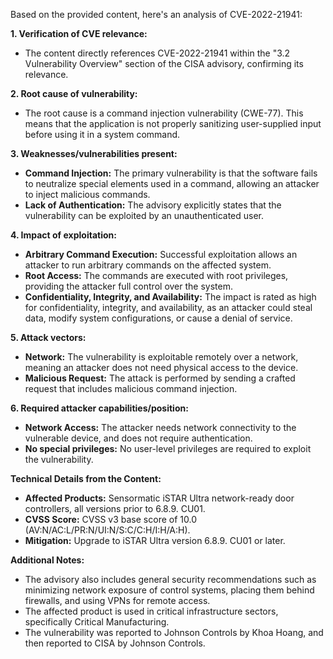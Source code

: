 Based on the provided content, here's an analysis of CVE-2022-21941:

**1. Verification of CVE relevance:**
   - The content directly references CVE-2022-21941 within the "3.2 Vulnerability Overview" section of the CISA advisory, confirming its relevance.

**2. Root cause of vulnerability:**
   - The root cause is a command injection vulnerability (CWE-77). This means that the application is not properly sanitizing user-supplied input before using it in a system command.

**3. Weaknesses/vulnerabilities present:**
   - **Command Injection:** The primary vulnerability is that the software fails to neutralize special elements used in a command, allowing an attacker to inject malicious commands.
   - **Lack of Authentication:** The advisory explicitly states that the vulnerability can be exploited by an unauthenticated user.

**4. Impact of exploitation:**
   - **Arbitrary Command Execution:** Successful exploitation allows an attacker to run arbitrary commands on the affected system.
   - **Root Access:** The commands are executed with root privileges, providing the attacker full control over the system.
   - **Confidentiality, Integrity, and Availability:** The impact is rated as high for confidentiality, integrity, and availability, as an attacker could steal data, modify system configurations, or cause a denial of service.

**5. Attack vectors:**
   - **Network:** The vulnerability is exploitable remotely over a network, meaning an attacker does not need physical access to the device.
   - **Malicious Request:** The attack is performed by sending a crafted request that includes malicious command injection.

**6. Required attacker capabilities/position:**
   - **Network Access:** The attacker needs network connectivity to the vulnerable device, and does not require authentication.
   - **No special privileges:** No user-level privileges are required to exploit the vulnerability.

**Technical Details from the Content:**

*   **Affected Products:** Sensormatic iSTAR Ultra network-ready door controllers, all versions prior to 6.8.9. CU01.
*   **CVSS Score:** CVSS v3 base score of 10.0 (AV:N/AC:L/PR:N/UI:N/S:C/C:H/I:H/A:H).
*   **Mitigation:** Upgrade to iSTAR Ultra version 6.8.9. CU01 or later.

**Additional Notes:**

*   The advisory also includes general security recommendations such as minimizing network exposure of control systems, placing them behind firewalls, and using VPNs for remote access.
*   The affected product is used in critical infrastructure sectors, specifically Critical Manufacturing.
*   The vulnerability was reported to Johnson Controls by Khoa Hoang, and then reported to CISA by Johnson Controls.